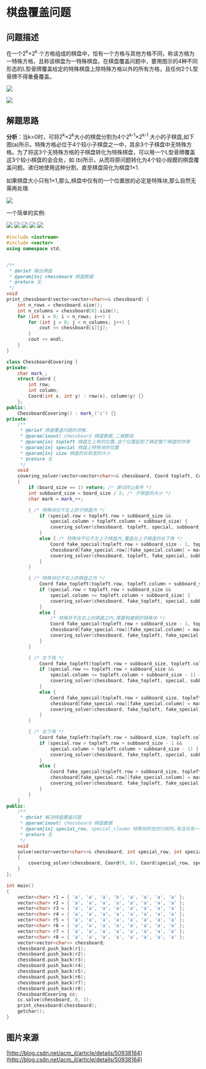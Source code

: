 # 棋盘覆盖问题

## 问题描述

在一个2<sup>k</sup>×2<sup>k</sup> 个方格组成的棋盘中，恰有一个方格与其他方格不同，称该方格为一特殊方格，且称该棋盘为一特殊棋盘。在棋盘覆盖问题中，要用图示的4种不同形态的L型骨牌覆盖给定的特殊棋盘上除特殊方格以外的所有方格，且任何2个L型骨牌不得重叠覆盖。

![](./pic/chess_board.png)

![](./pic/chessboard_covering_stuff.png)

## 解题思路

**分析**：当k>0时，可将2<sup>k</sup>×2<sup>k</sup>大小的棋盘分割为4个2<sup>k-1</sup>×2<sup>k-1</sup> 大小的子棋盘,如下图(a)所示。特殊方格必位于4个较小子棋盘之一中，其余3个子棋盘中无特殊方格。为了将这3个无特殊方格的子棋盘转化为特殊棋盘，可以用一个L型骨牌覆盖这3个较小棋盘的会合处，如 (b)所示，从而将原问题转化为4个较小规模的棋盘覆盖问题。递归地使用这种分割，直至棋盘简化为棋盘1×1.

如果棋盘大小只有1×1,那么,棋盘中仅有的一个位置放的必定是特殊块,那么自然无需再处理.

![](./pic/chessboard_covering_solve.png)

一个简单的实例:

![](./pic/chessboard_covering_solve_01.png)
![](./pic/chessboard_covering_solve_02.png)
![](./pic/chessboard_covering_solve_03.png)
![](./pic/chessboard_covering_solve_04.png)
![](./pic/chessboard_covering_solve_05.png)





```cpp
#include <iostream>
#include <vector>
using namespace std;


/**
 * @brief 输出棋盘
 * @param[in] chessboard 棋盘数据
 * @return 无
 */
void 
print_chessboard(vector<vector<char>>& chessboard) {
	int n_rows = chessboard.size();
	int n_columns = chessboard[0].size();
	for (int i = 0; i < n_rows; i++) {
		for (int j = 0; j < n_columns; j++) {
			cout << chessboard[i][j];
		}
		cout << endl;
	}
}

class ChessboardCovering {
private:
	char mark_;
	struct Coord {
		int row;
		int column;
		Coord(int x, int y) : row(x), column(y) {}
	};
public:
	ChessboardCovering() : mark_('c') {}
private:
	/**
	 * @brief 棋盘覆盖问题的求解.
	 * @param[inout] chessboard 棋盘数据,二维数组
	 * @param[in] topleft 棋盘左上角的位置,这个位置起到了确定整个棋盘的作用
	 * @param[in] special 棋盘上特殊块的位置
	 * @param[in] size 棋盘的长和宽的大小
	 * @return 无
	 */
	void
	covering_solver(vector<vector<char>>& chessboard, Coord topleft, Coord special, int board_size)
	{
		if (board_size == 1) return; /* 递归终止条件 */
		int subboard_size = board_size / 2; /* 子棋盘的大小 */
		char mark = mark_++;

		{ /* 特殊块位于左上的子棋盘内 */
			if (special.row < topleft.row + subboard_size &&
				special.column < topleft.column + subboard_size) {
				covering_solver(chessboard, topleft, special, subboard_size);
			}
			else { /* 特殊块不位于左上子棋盘内,覆盖左上子棋盘的右下角 */
				Coord fake_special(topleft.row + subboard_size - 1, topleft.column + subboard_size - 1);
				chessboard[fake_special.row][fake_special.column] = mark;
				covering_solver(chessboard, topleft, fake_special, subboard_size);
			}
		}

		{ /* 特殊块位于右上的棋盘之内 */
			Coord fake_topleft(topleft.row, topleft.column + subboard_size);
			if (special.row < topleft.row + subboard_size &&
				special.column >= topleft.column + subboard_size) {
				covering_solver(chessboard, fake_topleft, special, subboard_size);
			}
			else {
				/* 特殊并不在右上的棋盘之内,需要构建假的特殊块 */
				Coord fake_special(topleft.row + subboard_size - 1, topleft.column + subboard_size);
				chessboard[fake_special.row][fake_special.column] = mark;
				covering_solver(chessboard, fake_topleft, fake_special, subboard_size);
			}
		}

		{ /* 左下角 */
			Coord fake_topleft(topleft.row + subboard_size, topleft.column);
			if (special.row >= topleft.row + subboard_size &&
				special.column <= topleft.column + subboard_size - 1) {
				covering_solver(chessboard, fake_topleft, special, subboard_size);
			}
			else {
				Coord fake_special(topleft.row + subboard_size, topleft.column + subboard_size - 1);
				chessboard[fake_special.row][fake_special.column] = mark;
				covering_solver(chessboard, fake_topleft, fake_special, subboard_size);
			}
		}

		{ /* 右下角 */
			Coord fake_topleft(topleft.row + subboard_size, topleft.column + subboard_size);
			if (special.row > topleft.row + subboard_size - 1 &&
				special.column > topleft.column + subboard_size - 1) {
				covering_solver(chessboard, fake_topleft, special, subboard_size);
			}
			else {
				Coord fake_special(topleft.row + subboard_size, topleft.column + subboard_size);
				chessboard[fake_special.row][fake_special.column] = mark;
				covering_solver(chessboard, fake_topleft, fake_special, subboard_size);
			}
		}
	}
public:
	/**
	 * @brief 解决棋盘覆盖问题
	 * @param[inout] chessboard 棋盘数据
	 * @param[in] special_row, special_cloumn 特殊块所在的行和列,有且仅有一个特殊块
	 * @return 无
	 */
	void
	solve(vector<vector<char>>& chessboard, int special_row, int special_cloumn)
	{
		covering_solver(chessboard, Coord(0, 0), Coord(special_row, special_cloumn), chessboard.size());
	}
};

int main()
{
	vector<char> r1 = { 'a', 'a', 'a', 'b', 'a', 'a', 'a', 'a' };
	vector<char> r2 = { 'a', 'a', 'a', 'a', 'a', 'a', 'a', 'a' };
	vector<char> r3 = { 'a', 'a', 'a', 'a', 'a', 'a', 'a', 'a' };
	vector<char> r4 = { 'a', 'a', 'a', 'a', 'a', 'a', 'a', 'a' };
	vector<char> r5 = { 'a', 'a', 'a', 'a', 'a', 'a', 'a', 'a' };
	vector<char> r6 = { 'a', 'a', 'a', 'a', 'a', 'a', 'a', 'a' };
	vector<char> r7 = { 'a', 'a', 'a', 'a', 'a', 'a', 'a', 'a' };
	vector<char> r8 = { 'a', 'a', 'a', 'a', 'a', 'a', 'a', 'a' };
	vector<vector<char>> chessboard;
	chessboard.push_back(r1);
	chessboard.push_back(r2);
	chessboard.push_back(r3);
	chessboard.push_back(r4);
	chessboard.push_back(r5);
	chessboard.push_back(r6);
	chessboard.push_back(r7);
	chessboard.push_back(r8);
	ChessboardCovering cc;
	cc.solve(chessboard, 0, 3);
	print_chessboard(chessboard);
	getchar();
}
```

## 图片来源

[http://blog.csdn.net/acm_jl/article/details/50938164](http://blog.csdn.net/acm_jl/article/details/50938164)


